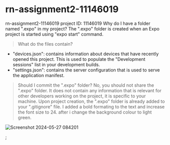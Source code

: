 # rn-assignment2-11146019
rn-assignment2-11146019 project
ID: 11146019
Why do I have a folder named ".expo" in my project?
The ".expo" folder is created when an Expo project is started using "expo start" command.
> What do the files contain?
- "devices.json": contains information about devices that have recently opened this project. This is used to populate the "Development sessions" list in your development builds.
- "settings.json": contains the server configuration that is used to serve the application manifest.
> Should I commit the ".expo" folder?
No, you should not share the ".expo" folder. It does not contain any information that is relevant for other developers working on the project, it is specific to your machine.
Upon project creation, the ".expo" folder is already added to your ".gitignore" file.
I added a bold formating to the text and increase the font size to 24.
> after i change the background colour to light green.


![Screenshot 2024-05-27 084201](https://github.com/PAA-KWASI08/rn-assignment2-11146019/assets/170183141/de2f91ee-5a07-479d-89ff-44075a892685)






















































































































;
